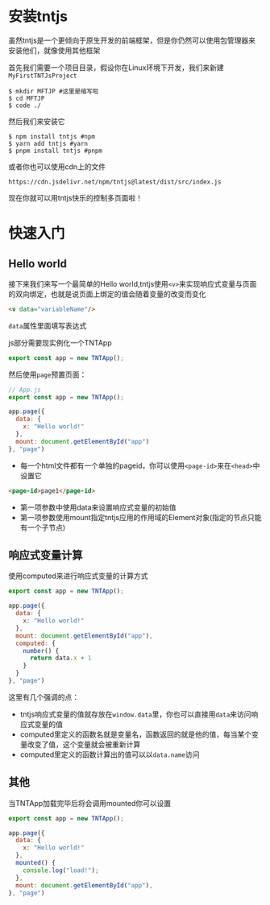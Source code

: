 # 安装tntjs
虽然tntjs是一个更倾向于原生开发的前端框架，但是你仍然可以使用包管理器来安装他们，就像使用其他框架

首先我们需要一个项目目录，假设你在Linux环境下开发，我们来新建`MyFirstTNTJsProject`
```shell
$ mkdir MFTJP #这里是缩写啦
$ cd MFTJP
$ code ./
```

然后我们来安装它
```shell
$ npm install tntjs #npm
$ yarn add tntjs #yarn
$ pnpm install tntjs #pnpm
```
或者你也可以使用cdn上的文件
```url
https://cdn.jsdelivr.net/npm/tntjs@latest/dist/src/index.js
```

现在你就可以用tntjs快乐的控制多页面啦！

# 快速入门
## Hello world

接下来我们来写一个最简单的Hello world,tntjs使用`<v>`来实现响应式变量与页面的双向绑定，也就是说页面上绑定的值会随着变量的改变而变化
```html
<v data="variableName"/>
```
`data`属性里面填写表达式

js部分需要现实例化一个TNTApp
```js
export const app = new TNTApp();
```

然后使用`page`预置页面：
```js
// App.js
export const app = new TNTApp();

app.page({
  data: {
    x: "Hello world!"
  },
  mount: document.getElementById("app")
}, "page")
```
* 每一个html文件都有一个单独的pageid，你可以使用`<page-id>`来在`<head>`中设置它
```html
<page-id>page1</page-id>
```
* 第一项参数中使用data来设置响应式变量的初始值
* 第一项参数使用mount指定tntjs应用的作用域的Element对象(指定的节点只能有一个子节点)

## 响应式变量计算
使用computed来进行响应式变量的计算方式

```js
export const app = new TNTApp();

app.page({
  data: {
    x: "Hello world!"
  },
  mount: document.getElementById("app"),
  computed: {
    number() {
      return data.x + 1
    }
  }
}, "page")
```

这里有几个强调的点：
* tntjs响应式变量的值就存放在`window.data`里，你也可以直接用`data`来访问响应式变量的值
* computed里定义的函数名就是变量名，函数返回的就是他的值，每当某个变量改变了值，这个变量就会被重新计算
* computed里定义的函数计算出的值可以以`data.name`访问

## 其他
当TNTApp加载完毕后将会调用mounted你可以设置
```js
export const app = new TNTApp();

app.page({
  data: {
    x: "Hello world!"
  },
  mounted() {
    console.log("load!");
  },
  mount: document.getElementById("app"),
}, "page")
```

